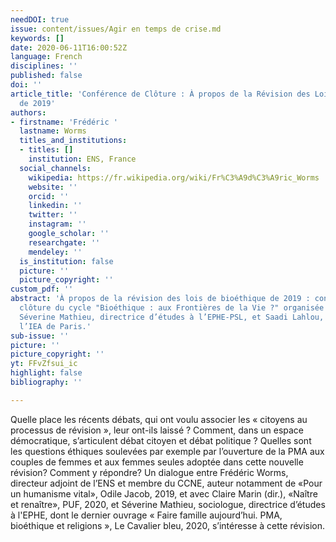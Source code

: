 ```yaml
---
needDOI: true
issue: content/issues/Agir en temps de crise.md
keywords: []
date: 2020-06-11T16:00:52Z
language: French
disciplines: ''
published: false
doi: ''
article_title: 'Conférence de Clôture : À propos de la Révision des Lois de Bioéthique
  de 2019'
authors:
- firstname: 'Frédéric '
  lastname: Worms
  titles_and_institutions:
  - titles: []
    institution: ENS, France
  social_channels:
    wikipedia: https://fr.wikipedia.org/wiki/Fr%C3%A9d%C3%A9ric_Worms
    website: ''
    orcid: ''
    linkedin: ''
    twitter: ''
    instagram: ''
    google_scholar: ''
    researchgate: ''
    mendeley: ''
  is_institution: false
  picture: ''
  picture_copyright: ''
custom_pdf: ''
abstract: 'À propos de la révision des lois de bioéthique de 2019 : conférence de
  clôture du cycle "Bioéthique : aux Frontières de la Vie ?" organisée et animée par
  Séverine Mathieu, directrice d’études à l’EPHE-PSL, et Saadi Lahlou, directeur de
  l’IEA de Paris.'
sub-issue: ''
picture: ''
picture_copyright: ''
yt: FFvZfsui_ic
highlight: false
bibliography: ''

---
```

Quelle place les récents débats, qui ont voulu associer les « citoyens au processus de révision », leur ont-ils laissé ? Comment, dans un espace démocratique, s’articulent débat citoyen et débat politique ? Quelles sont les questions éthiques soulevées par exemple par l’ouverture de la PMA aux couples de femmes et aux femmes seules adoptée dans cette nouvelle révision? Comment y répondre? Un dialogue entre Frédéric Worms, directeur adjoint de l’ENS et membre du CCNE, auteur notamment de «Pour un humanisme vital», Odile Jacob, 2019, et avec Claire Marin (dir.), «Naître et renaître», PUF, 2020, et Séverine Mathieu, sociologue, directrice d’études à l'EPHE, dont le dernier ouvrage « Faire famille aujourd’hui. PMA, bioéthique et religions », Le Cavalier bleu, 2020, s’intéresse à cette révision.

<Youtube yt="FFvZfsui_ic" caption ="Conférence de clôture. À propos de la révision des lois de bioéthique de 2019"></Youtube>